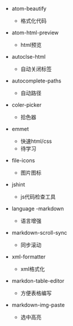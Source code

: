 - atom-beautify
  - 格式化代码
- atom-html-preview
  - html预览
- autoclse-html
  - 自动关闭标签
- autocomplete-paths
  - 自动路径
- coler-picker
  - 拾色器
- emmet
    - 快速html/css
    - 待学习
- file-icons
  - 图片图标
- jshint
  - js代码检查工具
- language -markdown
  - 语言增强
- markdown-scroll-sync
  - 同步滚动
- xml-formatter
  - xml格式化
- markdon-table-editor
  - 方便表格编写

- markdown-img-paste
  - 选中高亮

